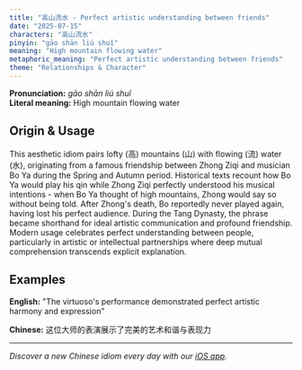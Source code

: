 ```yaml
---
title: "高山流水 - Perfect artistic understanding between friends"
date: "2025-07-15"
characters: "高山流水"
pinyin: "gāo shān liú shuǐ"
meaning: "High mountain flowing water"
metaphoric_meaning: "Perfect artistic understanding between friends"
theme: "Relationships & Character"
---
```


**Pronunciation:** *gāo shān liú shuǐ*  
**Literal meaning:** High mountain flowing water

## Origin & Usage

This aesthetic idiom pairs lofty (高) mountains (山) with flowing (流) water (水), originating from a famous friendship between Zhong Ziqi and musician Bo Ya during the Spring and Autumn period. Historical texts recount how Bo Ya would play his qin while Zhong Ziqi perfectly understood his musical intentions - when Bo Ya thought of high mountains, Zhong would say so without being told. After Zhong's death, Bo reportedly never played again, having lost his perfect audience. During the Tang Dynasty, the phrase became shorthand for ideal artistic communication and profound friendship. Modern usage celebrates perfect understanding between people, particularly in artistic or intellectual partnerships where deep mutual comprehension transcends explicit explanation.

## Examples

**English:** "The virtuoso's performance demonstrated perfect artistic harmony and expression"

**Chinese:** 这位大师的表演展示了完美的艺术和谐与表现力

---

*Discover a new Chinese idiom every day with our [iOS app](https://apps.apple.com/us/app/daily-chinese-idioms/id6670238264).*
